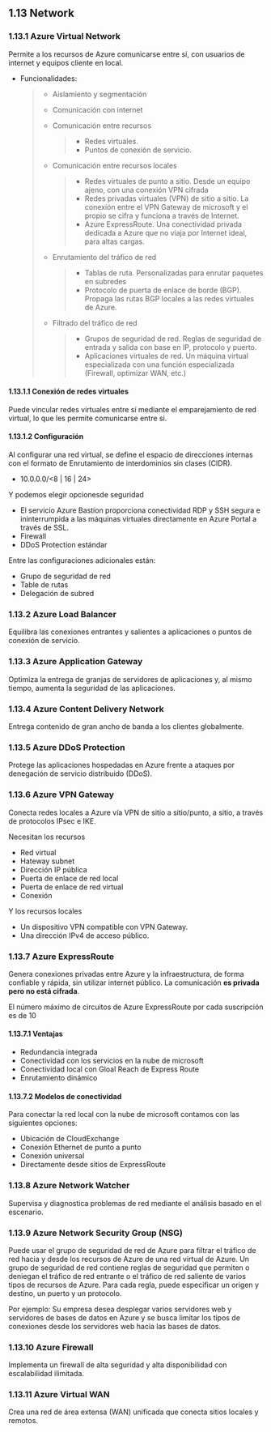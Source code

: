 ## 1.13 Network

### 1.13.1 Azure Virtual Network

Permite a los recursos de Azure comunicarse entre sí, con usuarios de internet y
equipos cliente en local.

* Funcionalidades:

    > -   Aislamiento y segmentación
    >
    > -   Comunicación con internet
    >
    > -   Comunicación entre recursos
    >
    >     > -   Redes virtuales.
    >     > -   Puntos de conexión de servicio.
    >
    > -   Comunicación entre recursos locales
    >
    >     > -   Redes virtuales de punto a sitio. Desde un equipo ajeno, con una
    >     >     conexión VPN cifrada
    >     > -   Redes privadas virtuales (VPN) de sitio a sitio. La conexión
    >     >     entre el VPN Gateway de microsoft y el propio se cifra y
    >     >     funciona a través de Internet.
    >     > -   Azure ExpressRoute. Una conectividad privada dedicada a Azure
    >     >     que no viaja por Internet ideal, para altas cargas.
    >
    > -   Enrutamiento del tráfico de red
    >
    >     > -   Tablas de ruta. Personalizadas para enrutar paquetes en subredes
    >     > -   Protocolo de puerta de enlace de borde (BGP). Propaga las rutas
    >     >     BGP locales a las redes virtuales de Azure.
    >
    > -   Filtrado del tráfico de red
    >
    >     > -   Grupos de seguridad de red. Reglas de seguridad de entrada y
    >     >     salida con base en IP, protocolo y puerto.
    >     > -   Aplicaciones virtuales de red. Un máquina virtual especializada
    >     >     con una función especializada (Firewall, optimizar WAN, etc.)

#### 1.13.1.1 Conexión de redes virtuales

Puede vincular redes virtuales entre sí mediante el emparejamiento de red
virtual, lo que les permite comunicarse entre si.

#### 1.13.1.2 Configuración

Al configurar una red virtual, se define el espacio de direcciones internas con
el formato de Enrutamiento de interdominios sin clases (CIDR).

* 10.0.0.0/\<8 \| 16 \| 24\>

Y podemos elegir opcionesde seguridad

* El servicio Azure Bastion proporciona conectividad RDP y SSH segura e
    ininterrumpida a las máquinas virtuales directamente en Azure Portal a
    través de SSL.
* Firewall
* DDoS Protection estándar

Entre las configuraciones adicionales están:

* Grupo de seguridad de red
* Table de rutas
* Delegación de subred

### 1.13.2 Azure Load Balancer

Equilibra las conexiones entrantes y salientes a aplicaciones o puntos de
conexión de servicio.

### 1.13.3 Azure Application Gateway

Optimiza la entrega de granjas de servidores de aplicaciones y, al mismo tiempo,
aumenta la seguridad de las aplicaciones.

### 1.13.4 Azure Content Delivery Network

Entrega contenido de gran ancho de banda a los clientes globalmente.

### 1.13.5 Azure DDoS Protection

Protege las aplicaciones hospedadas en Azure frente a ataques por denegación de
servicio distribuido (DDoS). 

### 1.13.6 Azure VPN Gateway

Conecta redes locales a Azure vía VPN de sitio a sitio/punto, a sitio, a través
de protocolos IPsec e IKE.

Necesitan los recursos 
* Red virtual 
* Hateway subnet 
* Dirección IP pública 
* Puerta de enlace de red local 
* Puerta de enlace de red virtual 
* Conexión

Y los recursos locales

* Un dispositivo VPN compatible con VPN Gateway.
* Una dirección IPv4 de acceso público.

### 1.13.7 Azure ExpressRoute

Genera conexiones privadas entre Azure y la infraestructura, de forma confiable
y rápida, sin utilizar internet público. La comunicación **es privada pero no
está cifrada**.

El número máximo de circuitos de Azure ExpressRoute por cada suscripción es de
10

#### 1.13.7.1 Ventajas

* Redundancia integrada
* Conectividad con los servicios en la nube de microsoft
* Conectividad local con Gloal Reach de Express Route
* Enrutamiento dinámico

#### 1.13.7.2 Modelos de conectividad

Para conectar la red local con la nube de microsoft contamos con las siguientes
opciones:

* Ubicación de CloudExchange
* Conexión Ethernet de punto a punto
* Conexión universal
* Directamente desde sitios de ExpressRoute

### 1.13.8 Azure Network Watcher

Supervisa y diagnostica problemas de red mediante el análisis basado en el
escenario.

### 1.13.9 Azure Network Security Group (NSG)

Puede usar el grupo de seguridad de red de Azure para filtrar el tráfico de red
hacia y desde los recursos de Azure de una red virtual de Azure. Un grupo de
seguridad de red contiene reglas de seguridad que permiten o deniegan el tráfico
de red entrante o el tráfico de red saliente de varios tipos de recursos de
Azure. Para cada regla, puede especificar un origen y destino, un puerto y un
protocolo.

Por ejemplo: Su empresa desea desplegar varios servidores web y servidores de
bases de datos en Azure y se busca limitar los tipos de conexiones desde los
servidores web hacia las bases de datos.

### 1.13.10 Azure Firewall

Implementa un firewall de alta seguridad y alta disponibilidad con escalabilidad
ilimitada.

### 1.13.11 Azure Virtual WAN

Crea una red de área extensa (WAN) unificada que conecta sitios locales y
remotos.

